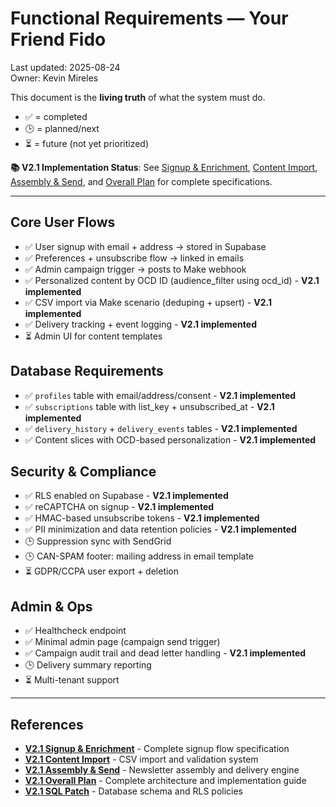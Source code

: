 # Functional Requirements — Your Friend Fido
Last updated: 2025-08-24  
Owner: Kevin Mireles  

This document is the **living truth** of what the system must do.  
- ✅ = completed  
- 🕒 = planned/next  
- ⏳ = future (not yet prioritized)  

**📚 V2.1 Implementation Status**: See [Signup & Enrichment](../V2_Requirements/yff-v2.1-01-signup.md), [Content Import](../V2_Requirements/yff-v2.1-02-content-import.md), [Assembly & Send](../V2_Requirements/yff-v2.1-03-send.md), and [Overall Plan](../V2_Requirements/yff-v2.1-04-overall-plan.md) for complete specifications.

---

## Core User Flows
- ✅ User signup with email + address → stored in Supabase
- ✅ Preferences + unsubscribe flow → linked in emails
- ✅ Admin campaign trigger → posts to Make webhook
- ✅ Personalized content by OCD ID (audience_filter using ocd_id) - **V2.1 implemented**
- ✅ CSV import via Make scenario (deduping + upsert) - **V2.1 implemented**
- ✅ Delivery tracking + event logging - **V2.1 implemented**
- ⏳ Admin UI for content templates

## Database Requirements
- ✅ `profiles` table with email/address/consent - **V2.1 implemented**
- ✅ `subscriptions` table with list_key + unsubscribed_at - **V2.1 implemented**
- ✅ `delivery_history` + `delivery_events` tables - **V2.1 implemented**
- ✅ Content slices with OCD-based personalization - **V2.1 implemented**

## Security & Compliance
- ✅ RLS enabled on Supabase - **V2.1 implemented**
- ✅ reCAPTCHA on signup - **V2.1 implemented**
- ✅ HMAC-based unsubscribe tokens - **V2.1 implemented**
- ✅ PII minimization and data retention policies - **V2.1 implemented**
- 🕒 Suppression sync with SendGrid
- 🕒 CAN-SPAM footer: mailing address in email template
- ⏳ GDPR/CCPA user export + deletion

## Admin & Ops
- ✅ Healthcheck endpoint
- ✅ Minimal admin page (campaign send trigger)
- ✅ Campaign audit trail and dead letter handling - **V2.1 implemented**
- 🕒 Delivery summary reporting
- ⏳ Multi-tenant support

---

## References
- **[V2.1 Signup & Enrichment](../V2_Requirements/yff-v2.1-01-signup.md)** - Complete signup flow specification
- **[V2.1 Content Import](../V2_Requirements/yff-v2.1-02-content-import.md)** - CSV import and validation system
- **[V2.1 Assembly & Send](../V2_Requirements/yff-v2.1-03-send.md)** - Newsletter assembly and delivery engine
- **[V2.1 Overall Plan](../V2_Requirements/yff-v2.1-04-overall-plan.md)** - Complete architecture and implementation guide
- **[V2.1 SQL Patch](../V2_Requirements/yff-v2.1_sql_patch.sql)** - Database schema and RLS policies
